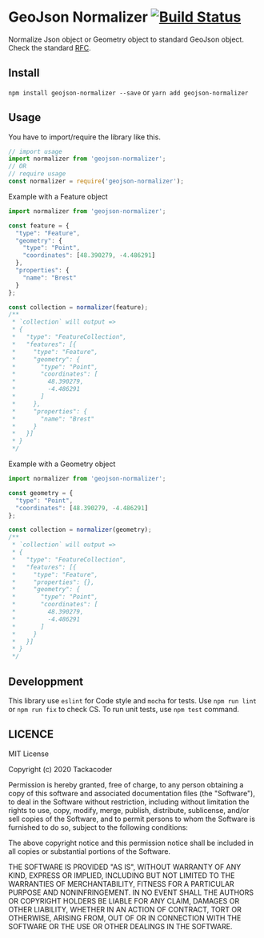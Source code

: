 # GeoJson Normalizer [![Build Status](https://travis-ci.org/EdouardTack/GeoJsonNormalizer.svg?branch=master)](https://travis-ci.org/EdouardTack/GeoJsonNormalizer)

Normalize Json object or Geometry object to standard GeoJson object. Check the standard [RFC](https://tools.ietf.org/html/rfc7946).

## Install

`npm install geojson-normalizer --save` or `yarn add geojson-normalizer`

## Usage

You have to import/require the library like this.

```javascript
// import usage
import normalizer from 'geojson-normalizer';
// OR
// require usage
const normalizer = require('geojson-normalizer');
```

Example with a Feature object

```javascript
import normalizer from 'geojson-normalizer';

const feature = {
  "type": "Feature",
  "geometry": {
    "type": "Point",
    "coordinates": [48.390279, -4.486291]
  },
  "properties": {
    "name": "Brest"
  }
};

const collection = normalizer(feature);
/**
 * `collection` will output =>
 * {
 *   "type": "FeatureCollection",
 *   "features": [{
 *     "type": "Feature",
 *     "geometry": {
 *       "type": "Point",
 *       "coordinates": [
 *         48.390279,
 *         -4.486291
 *       ]
 *     },
 *     "properties": {
 *       "name": "Brest"
 *     }
 *   }]
 * }
 */
```

Example with a Geometry object
```javascript
import normalizer from 'geojson-normalizer';

const geometry = {
  "type": "Point",
  "coordinates": [48.390279, -4.486291]
};

const collection = normalizer(geometry);
/**
 * `collection` will output =>
 * {
 *   "type": "FeatureCollection",
 *   "features": [{
 *     "type": "Feature",
 *     "properties": {},
 *     "geometry": {
 *       "type": "Point",
 *       "coordinates": [
 *         48.390279,
 *         -4.486291
 *       ]
 *     }
 *   }]
 * }
 */
```

## Developpment

This library use `eslint` for Code style and `mocha` for tests. Use `npm run lint` or `npm run fix` to check CS. To run unit tests, use `npm test` command.

## LICENCE

MIT License

Copyright (c) 2020 Tackacoder

Permission is hereby granted, free of charge, to any person obtaining a copy
of this software and associated documentation files (the "Software"), to deal
in the Software without restriction, including without limitation the rights
to use, copy, modify, merge, publish, distribute, sublicense, and/or sell
copies of the Software, and to permit persons to whom the Software is
furnished to do so, subject to the following conditions:

The above copyright notice and this permission notice shall be included in all
copies or substantial portions of the Software.

THE SOFTWARE IS PROVIDED "AS IS", WITHOUT WARRANTY OF ANY KIND, EXPRESS OR
IMPLIED, INCLUDING BUT NOT LIMITED TO THE WARRANTIES OF MERCHANTABILITY,
FITNESS FOR A PARTICULAR PURPOSE AND NONINFRINGEMENT. IN NO EVENT SHALL THE
AUTHORS OR COPYRIGHT HOLDERS BE LIABLE FOR ANY CLAIM, DAMAGES OR OTHER
LIABILITY, WHETHER IN AN ACTION OF CONTRACT, TORT OR OTHERWISE, ARISING FROM,
OUT OF OR IN CONNECTION WITH THE SOFTWARE OR THE USE OR OTHER DEALINGS IN THE
SOFTWARE.
